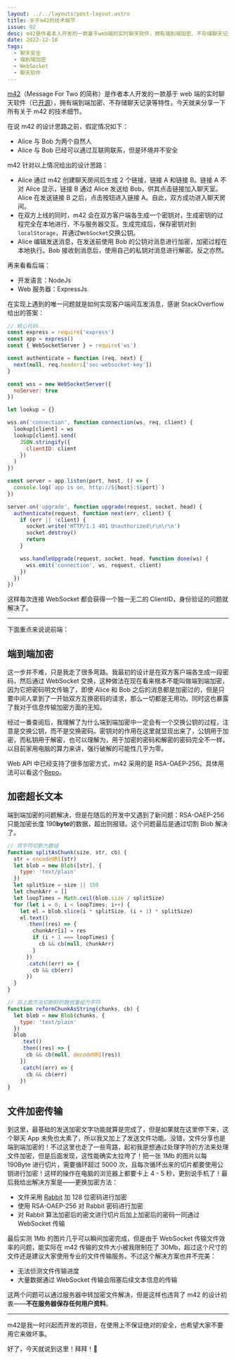 ```yaml
---
layout: ../../layouts/post-layout.astro
title: 关于m42的技术细节
issue: 92
desc: m42是作者本人开发的一款基于web端的实时聊天软件，拥有端到端加密、不存储聊天记录等特性，今天就来分享一下所有关于m42的技术细节。
date: 2022-12-18
tags:
  - 聊天安全
  - 端到端加密
  - WebSocket
  - 聊天软件
---
```


[m42](https://m42.jw1.dev)（Message For Two 的简称）是作者本人开发的一款基于 web 端的实时聊天软件（已[开源](https://github.com/jw-12138/m42)），拥有端到端加密、不存储聊天记录等特性，今天就来分享一下所有关于 m42 的技术细节。

在说 m42 的设计思路之前，假定情况如下：

- Alice 与 Bob 为两个自然人
- Alice 与 Bob 已经可以通过互联网联系，但是环境并不安全

m42 针对以上情况给出的设计思路：

- Alice 通过 m42 创建聊天房间后生成 2 个链接，链接 A 和链接 B。链接 A 不对 Alice 显示，链接 B 通过 Alice 发送给 Bob，供其点击链接加入聊天室。Alice 在发送链接 B 之后，点击按钮进入链接 A。自此，双方成功进入聊天房间。
- 在双方上线的同时，m42 会在双方客户端各生成一个密钥对，生成密钥的过程完全在本地进行，不与服务器交互。生成完成后，保存密钥对到`localStorage`，并通过`WebSocket`交换公钥。
- Alice 编辑发送消息，在发送前使用 Bob 的公钥对消息进行加密，加密过程在本地执行。Bob 接收到消息后，使用自己的私钥对消息进行解密。反之亦然。

再来看看后端：

- 开发语言：NodeJs
- Web 服务器：ExpressJs

在实现上遇到的唯一问题就是如何实现客户端间互发消息，感谢 StackOverflow 给出的答案：

```javascript
// 核心代码
const express = require('express')
const app = express()
const { WebSocketServer } = require('ws')

const authenticate = function (req, next) {
  next(null, req.headers['sec-websocket-key'])
}

const wss = new WebSocketServer({
  noServer: true
})

let lookup = {}

wss.on('connection', function connection(ws, req, client) {
  lookup[client] = ws
  lookup[client].send(
    JSON.stringify({
      clientID: client
    })
  )
})

const server = app.listen(port, host, () => {
  console.log(`app is on, http://${host}:${port}`)
})

server.on('upgrade', function upgrade(request, socket, head) {
  authenticate(request, function next(err, client) {
    if (err || !client) {
      socket.write('HTTP/1.1 401 Unauthorized\r\n\r\n')
      socket.destroy()
      return
    }

    wss.handleUpgrade(request, socket, head, function done(ws) {
      wss.emit('connection', ws, request, client)
    })
  })
})
```

这样每次连接 WebSocket 都会获得一个独一无二的 ClientID，身份验证的问题就解决了。

---

下面重点来说说前端：

## 端到端加密

这一步并不难，只是我走了很多弯路。我最初的设计是在双方客户端各生成一段密码，然后通过 WebSocket 交换，这种做法在现在看来根本不能叫做端到端加密，因为它把密码明文传输了，即使 Alice 和 Bob 之后的消息都是加密过的，但是只要中间人拿到了一开始双方互换密码的请求，那么一切都是无用功。同时这也暴露了我对于信息传输加密方面的无知。

经过一番查阅后，我理解了为什么端到端加密中一定会有一个交换公钥的过程，注意是交换公钥，而不是交换密码。密钥对的作用在这里就显现出来了，公钥用于加密，而私钥用于解密，也可以理解为，用于加密的密码和解密的密码完全不一样。以目前家用电脑的算力来讲，强行破解的可能性几乎为零。

Web API 中已经支持了很多加密方式，m42 采用的是 RSA-OAEP-256。具体用法可以看这个[Repo](https://github.com/diafygi/webcrypto-examples)。

## 加密超长文本

端到端加密的问题解决，但是在随后的开发中又遇到了新问题：RSA-OAEP-256 只能加密长度 190**byte**的数据，超出则报错。这个问题最后是通过切割 Blob 解决了。

```javascript
// 将字符切割为数组
function splitAsChunk(size, str, cb) {
  str = encodeURI(str)
  let blob = new Blob([str], {
    type: 'text/plain'
  })
  let splitSize = size || 150
  let chunkArr = []
  let loopTimes = Math.ceil(blob.size / splitSize)
  for (let i = 0; i < loopTimes; i++) {
    let el = blob.slice(i * splitSize, (i + 1) * splitSize)
    el.text()
      .then((res) => {
        chunkArr[i] = res
        if (i + 1 === loopTimes) {
          cb && cb(null, chunkArr)
        }
      })
      .catch((err) => {
        cb && cb(err)
      })
  }
}

// 将上面方法切割好的数组重组为字符
function reformChunkAsString(chunks, cb) {
  let blob = new Blob(chunks, {
    type: 'text/plain'
  })
  blob
    .text()
    .then((res) => {
      cb && cb(null, decodeURI(res))
    })
    .catch((err) => {
      cb && cb(err)
    })
}
```

## 文件加密传输

到这里，最基础的发送加密文字功能就算是完成了，但是如果就在这里停下来，这个聊天 App 未免也太素了，所以我又加上了发送文件功能。没错，文件分享也是端到端加密的！不过这里也走了一些弯路，起初我是想通过处理字符的方法来处理文件加密，但是后面发现，这性能确实太拉垮了！把一张 1Mb 的图片以每 190Byte 进行切片，需要循环超过 5000 次，且每次循环出来的切片都要使用公钥进行加密！这样的操作在电脑的浏览器上都要卡上 4 - 5 秒，更别说手机了！最后我给出解决方案是——更换加密方法：

- 文件采用 [Rabbit](<https://en.wikipedia.org/wiki/Rabbit_(cipher)>) 加 128 位密码进行加密
- 使用 RSA-OAEP-256 对 Rabbit 密码进行加密
- 对 Rabbit 算法加密后的密文进行切片后加上加密后的密码一同通过 WebSocket 传输

最后实测 1Mb 的图片几乎可以瞬间加密完成，但是由于 WebSocket 传输文件效率的问题，能实际在 m42 传输的文件大小被我限制在了 30Mb，超过这个尺寸的文件还是建议大家使用专业的文件传输服务。不过这个解决方案也并不完美：

- 无法侦测文件传输进度
- 大量数据通过 WebSocket 传输会阻塞后续文本信息的传输

这两个问题可以通过服务器中转加密文件解决，但是这样也违背了 m42 的设计初衷——**不在服务器保存任何用户资料**。

---

m42是我一时兴起而开发的项目，在使用上不保证绝对的安全，也希望大家不要用它来做坏事。

好了，今天就说到这里！拜拜！👋
